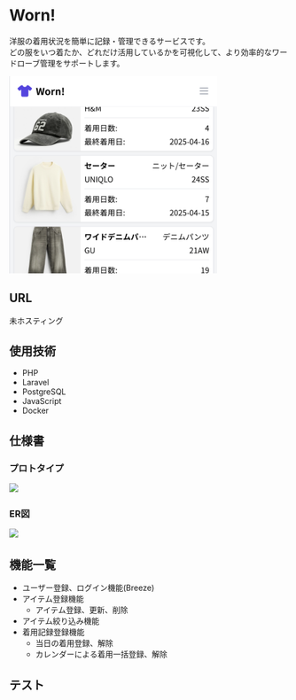 # Worn!
洋服の着用状況を簡単に記録・管理できるサービスです。  
どの服をいつ着たか、どれだけ活用しているかを可視化して、より効率的なワードローブ管理をサポートします。

<img width="375" src="/public/img/app-preview.png">

## URL
未ホスティング

## 使用技術
- PHP
- Laravel
- PostgreSQL
- JavaScript
- Docker

## 仕様書
### プロトタイプ
<img width="720" src="https://github.com/user-attachments/assets/9cf16b7d-07c6-4c4a-af65-69007f652c96">

### ER図
<img width="720" src="https://github.com/user-attachments/assets/505aef27-1db8-4476-aff5-7193844f82d9">

## 機能一覧
- ユーザー登録、ログイン機能(Breeze)
- アイテム登録機能
    - アイテム登録、更新、削除
- アイテム絞り込み機能
- 着用記録登録機能
    - 当日の着用登録、解除
    - カレンダーによる着用一括登録、解除

## テスト
